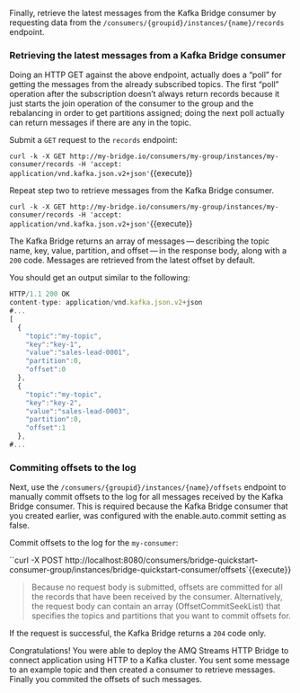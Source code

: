 Finally, retrieve the latest messages from the Kafka Bridge consumer by requesting data from the `/consumers/{groupid}/instances/{name}/records` endpoint.

### Retrieving the latest messages from a Kafka Bridge consumer

Doing an HTTP GET against the above endpoint, actually does a “poll” for getting the messages from the already subscribed topics. The first “poll” operation after the subscription doesn’t always return records because it just starts the join operation of the consumer to the group and the rebalancing in order to get partitions assigned; doing the next poll actually can return messages if there are any in the topic.

Submit a `GET` request to the `records` endpoint:

``curl -k -X GET http://my-bridge.io/consumers/my-group/instances/my-consumer/records -H 'accept: application/vnd.kafka.json.v2+json'``{{execute}}

Repeat step two to retrieve messages from the Kafka Bridge consumer.

``curl -k -X GET http://my-bridge.io/consumers/my-group/instances/my-consumer/records -H 'accept: application/vnd.kafka.json.v2+json'``{{execute}}

The Kafka Bridge returns an array of messages — describing the topic name, key, value, partition, and offset — in the response body, along with a `200` code. Messages are retrieved from the latest offset by default.

You should get an output similar to the following:

```js
HTTP/1.1 200 OK
content-type: application/vnd.kafka.json.v2+json
#...
[
  {
    "topic":"my-topic",
    "key":"key-1",
    "value":"sales-lead-0001",
    "partition":0,
    "offset":0
  },
  {
    "topic":"my-topic",
    "key":"key-2",
    "value":"sales-lead-0003",
    "partition":0,
    "offset":1
  },
#...
```

### Commiting offsets to the log

Next, use the `/consumers/{groupid}/instances/{name}/offsets` endpoint to manually commit offsets to the log for all messages received by the Kafka Bridge consumer. This is required because the Kafka Bridge consumer that you created earlier, was configured with the enable.auto.commit setting as false.

Commit offsets to the log for the `my-consumer`:

``curl -X POST http://localhost:8080/consumers/bridge-quickstart-consumer-group/instances/bridge-quickstart-consumer/offsets`{{execute}}

>Because no request body is submitted, offsets are committed for all the records that have been received by the consumer. Alternatively, the request body can contain an array (OffsetCommitSeekList) that specifies the topics and partitions that you want to commit offsets for.

If the request is successful, the Kafka Bridge returns a `204` code only.

Congratulations! You were able to deploy the AMQ Streams HTTP Bridge to connect application using HTTP to a Kafka cluster. You sent some message to an example topic and then created a consumer to retrieve messages. Finally you commited the offsets of such messages.
